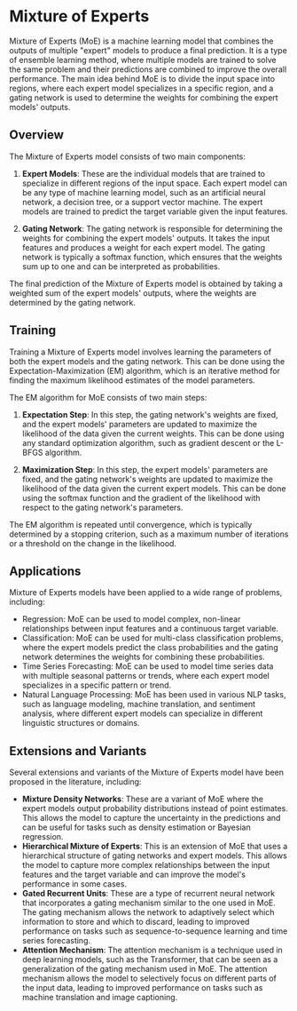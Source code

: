 # Mixture of Experts

Mixture of Experts (MoE) is a machine learning model that combines the outputs of multiple "expert" models to produce a final prediction. It is a type of ensemble learning method, where multiple models are trained to solve the same problem and their predictions are combined to improve the overall performance. The main idea behind MoE is to divide the input space into regions, where each expert model specializes in a specific region, and a gating network is used to determine the weights for combining the expert models' outputs.

## Overview

The Mixture of Experts model consists of two main components:

1. **Expert Models**: These are the individual models that are trained to specialize in different regions of the input space. Each expert model can be any type of machine learning model, such as an artificial neural network, a decision tree, or a support vector machine. The expert models are trained to predict the target variable given the input features.

2. **Gating Network**: The gating network is responsible for determining the weights for combining the expert models' outputs. It takes the input features and produces a weight for each expert model. The gating network is typically a softmax function, which ensures that the weights sum up to one and can be interpreted as probabilities.

The final prediction of the Mixture of Experts model is obtained by taking a weighted sum of the expert models' outputs, where the weights are determined by the gating network.

## Training

Training a Mixture of Experts model involves learning the parameters of both the expert models and the gating network. This can be done using the Expectation-Maximization (EM) algorithm, which is an iterative method for finding the maximum likelihood estimates of the model parameters.

The EM algorithm for MoE consists of two main steps:

1. **Expectation Step**: In this step, the gating network's weights are fixed, and the expert models' parameters are updated to maximize the likelihood of the data given the current weights. This can be done using any standard optimization algorithm, such as gradient descent or the L-BFGS algorithm.

2. **Maximization Step**: In this step, the expert models' parameters are fixed, and the gating network's weights are updated to maximize the likelihood of the data given the current expert models. This can be done using the softmax function and the gradient of the likelihood with respect to the gating network's parameters.

The EM algorithm is repeated until convergence, which is typically determined by a stopping criterion, such as a maximum number of iterations or a threshold on the change in the likelihood.

## Applications

Mixture of Experts models have been applied to a wide range of problems, including:

- Regression: MoE can be used to model complex, non-linear relationships between input features and a continuous target variable.
- Classification: MoE can be used for multi-class classification problems, where the expert models predict the class probabilities and the gating network determines the weights for combining these probabilities.
- Time Series Forecasting: MoE can be used to model time series data with multiple seasonal patterns or trends, where each expert model specializes in a specific pattern or trend.
- Natural Language Processing: MoE has been used in various NLP tasks, such as language modeling, machine translation, and sentiment analysis, where different expert models can specialize in different linguistic structures or domains.

## Extensions and Variants

Several extensions and variants of the Mixture of Experts model have been proposed in the literature, including:

- **Mixture Density Networks**: These are a variant of MoE where the expert models output probability distributions instead of point estimates. This allows the model to capture the uncertainty in the predictions and can be useful for tasks such as density estimation or Bayesian regression.
- **Hierarchical Mixture of Experts**: This is an extension of MoE that uses a hierarchical structure of gating networks and expert models. This allows the model to capture more complex relationships between the input features and the target variable and can improve the model's performance in some cases.
- **Gated Recurrent Units**: These are a type of recurrent neural network that incorporates a gating mechanism similar to the one used in MoE. The gating mechanism allows the network to adaptively select which information to store and which to discard, leading to improved performance on tasks such as sequence-to-sequence learning and time series forecasting.
- **Attention Mechanism**: The attention mechanism is a technique used in deep learning models, such as the Transformer, that can be seen as a generalization of the gating mechanism used in MoE. The attention mechanism allows the model to selectively focus on different parts of the input data, leading to improved performance on tasks such as machine translation and image captioning.
